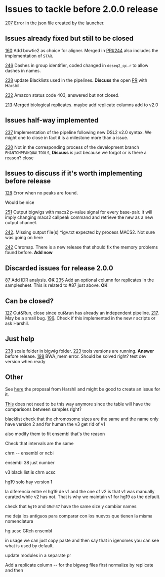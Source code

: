 # Issues to tackle before 2.0.0 release

[207](https://github.com/nf-core/chipseq/issues/207) Error in the json file created by the launcher.

## Issues already fixed but still to be closed

[160](https://github.com/nf-core/chipseq/issues/160) Add bowtie2 as choice for aligner. Merged in [PR#244](https://github.com/nf-core/chipseq/pull/244) also includes the implementation of `STAR`.

[246](https://github.com/nf-core/chipseq/issues/246) Dashes in group identifier, coded changed in `deseq2_qc.r` to allow dashes in names. 

[228](https://github.com/nf-core/chipseq/issues/228) update Blacklists used in the pipelines. **Discuss** the open [PR](https://github.com/nf-core/chipseq/pull/250) with Harshil.

[222](https://github.com/nf-core/chipseq/issues/222) Amazon status code 403, answered but not closed.

[213](https://github.com/nf-core/chipseq/issues/213) Merged biological replicates.
maybe add replicate columns add to v2.0

## Issues half-way implemented

[237](https://github.com/nf-core/chipseq/issues/237) Implementation of the pipeline following new DSL2 v2.0 syntax. We might one to close in fact it is a milestone more than a issue.

[220](https://github.com/nf-core/chipseq/issues/220) Not in the corresponding process of the development branch `PHANTOMPEAKQUALTOOLS`, **Discuss** is just because we forgot or is there a reason?
close
## Issues to discuss if it's worth implementing before release

[128](https://github.com/nf-core/chipseq/issues/128) Error when no peaks are found.

Would be nice 

[251](https://github.com/nf-core/chipseq/issues/251) Output bigwigs with macs2 p-value signal for every base-pair. It will imply changing macs2 callpeak command and retrieve the new as a new output channel.

[242](https://github.com/nf-core/chipseq/issues/242). Missing output file(s) *igv.txt expected by process MACS2. Not sure was going on here

[242](https://github.com/nf-core/chipseq/issues/233) Chromap. There is a new release that should fix the memory problems found before. **Add now**

## Discarded issues for release 2.0.0

[87](https://github.com/nf-core/chipseq/issues/87) Add IDR analysis. **OK**
[235](https://github.com/nf-core/chipseq/issues/235) Add an optional column for replicates in the samplesheet. This is related to #87 just above. **OK**

## Can be closed?

[127](https://github.com/nf-core/chipseq/issues/127) Cut&Run, close since cut&run has already an independent pipeline.
[217](https://github.com/nf-core/chipseq/issues/217). May be a small bug.
[196](https://github.com/nf-core/chipseq/issues/196). Check if this implemented in the new r scripts or ask Harshil.

## Just help

[238](https://github.com/nf-core/chipseq/issues/238) scale folder in bigwig folder.
[223](https://github.com/nf-core/chipseq/issues/223) tools versions are running. **Answer** before release.
[198](https://github.com/nf-core/chipseq/issues/198) BWA_mem error. Should be solved right?
test dev version when ready

## Other

See [here](https://nfcore.slack.com/archives/CJRH30T6V/p1639051236150900) the proposal from Harshil and might be good to create an issue for it.

[This](https://github.com/nf-core/chipseq/blob/6924b669422215f9021144b251e83fc9929be1fe/main.nf#L1396) does not need to be this way anymore since the table will have the comparisons between samples right?

blacklist check that the chromosome sizes are the same and the name
only have version 2 and for human the v3
get rid of v1

also modify them to fit ensembl
that's the reason 

Check that intervals are the same

chrn -- ensembl or ncbi

ensembl 38 just number

v3 black list is chrn ucsc 

hg19 solo hay version 1 

la diferencia entre el hg19 de v1 and the one of v2 is that v1 was manually curated while v2 has not. That is why we maintain v1 for hg19 as the default.

check that `hg19` and `GRch37` have the same size
y cambiar names

me deja los antiguos para comparar con los nuevos que tienen la misma nomenclatura

hg ucsc GRch ensembl

in usage we can just copy paste and then say that in igenomes you can see what is used by default.

update modules in a separate pr

Add a replicate column -- for the bigweg files first normalize by replicate and then 
